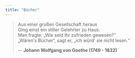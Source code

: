 ```yaml
---
title: "Bücher"
---
```

> Aus einer großen Gesellschaft heraus  
> Ging einst ein stiller Gelehrter zu Haus.  
> Man fragte: „Wie seid Ihr zufrieden gewesen?“  
> „Wären's Bücher“, sagt er, „ich würd' sie nicht lesen.“  
> 
> -- **Johann Wolfgang von Goethe (1749 - 1832)**